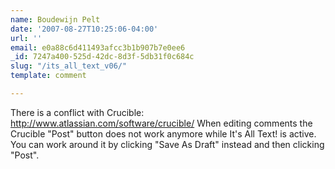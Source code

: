 ```yaml
---
name: Boudewijn Pelt
date: '2007-08-27T10:25:06-04:00'
url: ''
email: e0a88c6d411493afcc3b1b907b7e0ee6
_id: 7247a400-525d-42dc-8d3f-5db31f0c684c
slug: "/its_all_text_v06/"
template: comment

---
```


There  is a conflict with Crucible:
http://www.atlassian.com/software/crucible/
When editing comments the Crucible "Post" button does not work anymore while It's All Text! is active.
You can work around it by clicking "Save As Draft" instead and then clicking "Post".
